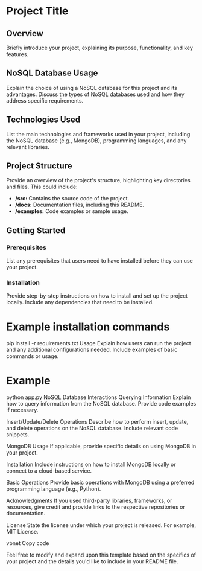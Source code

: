 # Project Title

## Overview

Briefly introduce your project, explaining its purpose, functionality, and key features.

## NoSQL Database Usage

Explain the choice of using a NoSQL database for this project and its advantages. Discuss the types of NoSQL databases used and how they address specific requirements.

## Technologies Used

List the main technologies and frameworks used in your project, including the NoSQL database (e.g., MongoDB), programming languages, and any relevant libraries.

## Project Structure

Provide an overview of the project's structure, highlighting key directories and files. This could include:

- **/src:** Contains the source code of the project.
- **/docs:** Documentation files, including this README.
- **/examples:** Code examples or sample usage.

## Getting Started

### Prerequisites

List any prerequisites that users need to have installed before they can use your project.

### Installation

Provide step-by-step instructions on how to install and set up the project locally. Include any dependencies that need to be installed.


# Example installation commands
pip install -r requirements.txt
Usage
Explain how users can run the project and any additional configurations needed. Include examples of basic commands or usage.

# Example
python app.py
NoSQL Database Interactions
Querying Information
Explain how to query information from the NoSQL database. Provide code examples if necessary.

Insert/Update/Delete Operations
Describe how to perform insert, update, and delete operations on the NoSQL database. Include relevant code snippets.

MongoDB Usage
If applicable, provide specific details on using MongoDB in your project.

Installation
Include instructions on how to install MongoDB locally or connect to a cloud-based service.

Basic Operations
Provide basic operations with MongoDB using a preferred programming language (e.g., Python).

Acknowledgments
If you used third-party libraries, frameworks, or resources, give credit and provide links to the respective repositories or documentation.

License
State the license under which your project is released. For example, MIT License.

vbnet
Copy code

Feel free to modify and expand upon this template based on the specifics of your project and the details you'd like to include in your README file.
